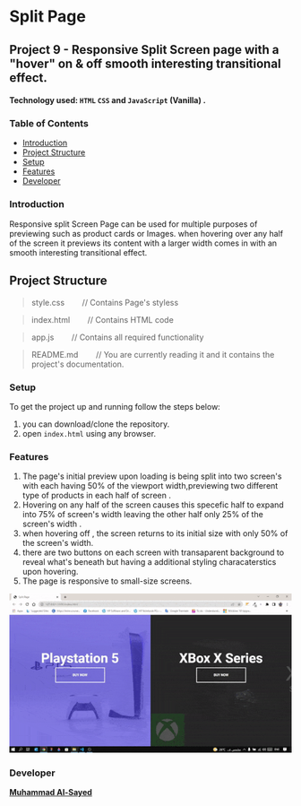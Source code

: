 # Split Page

## Project 9 - Responsive Split Screen page with a "hover" on & off smooth interesting transitional effect.

#### Technology used:  `HTML` `CSS` and `JavaScript` (Vanilla) .

### Table of Contents

* [Introduction](#introduction)
* [Project Structure](#ProjectStructure)
* [Setup](#Setup)
* [Features](#features)
* [Developer](#Developer)

### Introduction

Responsive split Screen Page can be used for multiple purposes of previewing such as product cards or Images. when hovering over any half of the screen it previews its content with a larger width comes in with an smooth interesting transitional effect. 

## Project Structure

> style.css   &nbsp;&nbsp;&nbsp;&nbsp;&nbsp;&nbsp; // Contains Page's styless

> index.html    &nbsp;&nbsp;&nbsp;&nbsp;&nbsp;&nbsp; // Contains HTML code

> app.js    &nbsp;&nbsp;&nbsp;&nbsp;&nbsp;&nbsp; // Contains all required functionality

> README.md     &nbsp;&nbsp;&nbsp;&nbsp;&nbsp;&nbsp; // You are currently reading it and it contains the project's documentation.

### Setup

To get the project up and running follow the steps below:

1. you can download/clone the repository.
2. open `index.html` using any browser.

### Features

1. The page's initial preview upon loading is being split into two screen's with each having 50% of the viewport width,previewing two different type of products in each half of screen .
2. Hovering on any half of the screen causes this specefic half to expand into 75% of screen's width leaving the other half only 25% of the screen's width .
3. when hovering off , the screen returns to its initial size with only 50% of the screen's width.
4. there are two buttons on each screen with transaparent background to reveal what's beneath but having a additional styling characaterstics upon hovering.
5. The page is responsive to small-size screens.



![This is an image](/assets/ezgif.com-gif-maker.gif)


### Developer

**[Muhammad Al-Sayed](https://github.com/MuhammadAl-Sayedd)**
